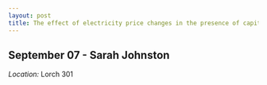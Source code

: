 ```yaml
---
layout: post
title: The effect of electricity price changes in the presence of capital adjustment costs
---
```

## September 07 - Sarah Johnston

*Location:* Lorch 301



